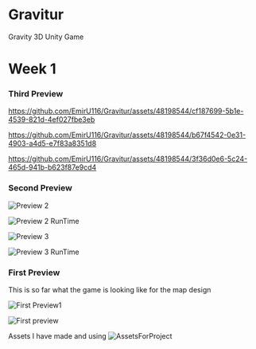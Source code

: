 # Gravitur
Gravity 3D Unity Game

# Week 1
<h3>Third Preview</h1>


https://github.com/EmirU116/Gravitur/assets/48198544/cf187699-5b1e-4539-821d-4ef027fbe3eb


https://github.com/EmirU116/Gravitur/assets/48198544/b67f4542-0e31-4903-a4d5-e7f83a8351d8



https://github.com/EmirU116/Gravitur/assets/48198544/3f36d0e6-5c24-465d-941b-b623f87e9cd4





<h3>Second Preview</h1>

![Preview 2](https://github.com/EmirU116/Gravitur/assets/48198544/4518a736-c81d-474f-b448-3ee511d3078d)

![Preview 2 RunTime](https://github.com/EmirU116/Gravitur/assets/48198544/3c6a8b04-15f3-4846-ac42-ee461f8f135d)

![Preview 3](https://github.com/EmirU116/Gravitur/assets/48198544/4b6ce9a7-3ab0-4538-a0e3-6c5f33d425b5)

![Preview 3 RunTime](https://github.com/EmirU116/Gravitur/assets/48198544/e95cbd8f-6871-41cd-ac62-eddc73d14246)


<h3>First Preview</h1>
This is so far what the game is looking like  for the map design

![First Preview1](https://github.com/EmirU116/Gravitur/assets/48198544/ac459b87-ea50-433d-b783-394ef56df859)

![First preview](https://github.com/EmirU116/Gravitur/assets/48198544/03aed378-97da-4047-881d-bcacf65d792e)

Assets I have made and using
![AssetsForProject](https://github.com/EmirU116/Gravitur/assets/48198544/bf8b01ba-ccb2-46ee-b907-bac6ae837361)


